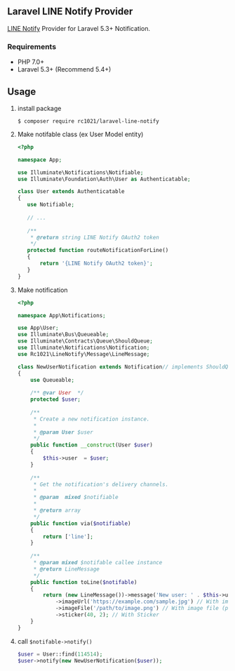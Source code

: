 ## Laravel LINE Notify Provider

[LINE Notify](https://notify-bot.line.me) Provider for Laravel 5.3+ Notification.

### Requirements

- PHP 7.0+
- Laravel 5.3+ (Recommend 5.4+)

## Usage

1. install package

    ```
    $ composer require rc1021/laravel-line-notify
    ```

1. Make notifable class (ex User Model entity)

    ```php
   <?php
    
   namespace App;
   
   use Illuminate\Notifications\Notifiable;
   use Illuminate\Foundation\Auth\User as Authenticatable;
   
   class User extends Authenticatable
   {
       use Notifiable;
       
       // ...
       
       /**
        * @return string LINE Notify OAuth2 token 
        */
       protected function routeNotificationForLine()
       {
           return '{LINE Notify OAuth2 token}';
       }
   }
    
    ```
    
1. Make notification

    ```php
    <?php
    
    namespace App\Notifications;
    
    use App\User;
    use Illuminate\Bus\Queueable;
    use Illuminate\Contracts\Queue\ShouldQueue;
    use Illuminate\Notifications\Notification;
    use Rc1021\LineNotify\Message\LineMessage;
    
    class NewUserNotification extends Notification// implements ShouldQueue
    {
        use Queueable;
        
        /** @var User  */
        protected $user;
        
        /**
         * Create a new notification instance.
         *
         * @param User $user
         */
        public function __construct(User $user)
        {
            $this->user  = $user;
        }
        
        /**
         * Get the notification's delivery channels.
         *
         * @param  mixed $notifiable
         *
         * @return array
         */
        public function via($notifiable)
        {
            return ['line'];
        }
        
        /**
         * @param mixed $notifable callee instance
         * @return LineMessage 
         */
        public function toLine($notifable)
        {
            return (new LineMessage())->message('New user: ' . $this->user->name)
                ->imageUrl('https://example.com/sample.jpg') // With image url (jpeg only)
                ->imageFile('/path/to/image.png') // With image file (png/jpg/gif will convert to jpg)
                ->sticker(40, 2); // With Sticker
        }
    }
    ```
    
1. call `$notifable->notify()`

    ```php
    $user = User::find(114514);
    $user->notify(new NewUserNotification($user));
    ```